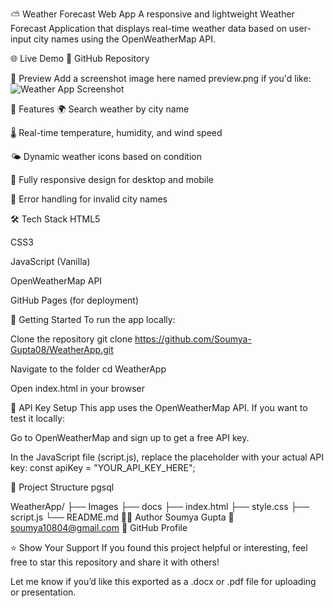 ⛅ Weather Forecast Web App
A responsive and lightweight Weather Forecast Application that displays real-time weather data based on user-input city names using the OpenWeatherMap API.

🌐 Live Demo
📂 GitHub Repository

📸 Preview
Add a screenshot image here named preview.png if you'd like:
![Weather App Screenshot](preview.png)

🚀 Features
🌍 Search weather by city name

🌡️ Real-time temperature, humidity, and wind speed

🌤️ Dynamic weather icons based on condition

📱 Fully responsive design for desktop and mobile

🔁 Error handling for invalid city names

🛠️ Tech Stack
HTML5

CSS3

JavaScript (Vanilla)

OpenWeatherMap API

GitHub Pages (for deployment)

🔧 Getting Started
To run the app locally:

Clone the repository
git clone https://github.com/Soumya-Gupta08/WeatherApp.git

Navigate to the folder
cd WeatherApp

Open index.html in your browser

🔑 API Key Setup
This app uses the OpenWeatherMap API. If you want to test it locally:

Go to OpenWeatherMap and sign up to get a free API key.

In the JavaScript file (script.js), replace the placeholder with your actual API key:
const apiKey = "YOUR_API_KEY_HERE";

📁 Project Structure
pgsql

WeatherApp/
├── Images
├── docs
  ├── index.html
  ├── style.css
  ├── script.js
└── README.md
🙋‍♀️ Author
Soumya Gupta
📧 soumya10804@gmail.com
🔗 GitHub Profile

⭐ Show Your Support
If you found this project helpful or interesting, feel free to star this repository and share it with others!

Let me know if you’d like this exported as a .docx or .pdf file for uploading or presentation.
